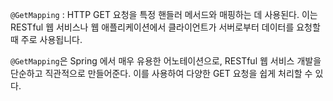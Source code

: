 `@GetMapping` : HTTP GET 요청을 특정 핸들러 메서드와 매핑하는 데 사용된다. 이는 RESTful 웹 서비스나 웹 애플리케이션에서 클라이언트가 서버로부터 데이터를 요청할 때 주로 사용됩니다.

`@GetMapping`은 Spring 에서 매우 유용한 어노테이션으로, RESTful 웹 서비스 개발을 단순하고 직관적으로 만들어준다. 이를 사용하여 다양한 GET 요청을 쉽게 처리할 수 있다.